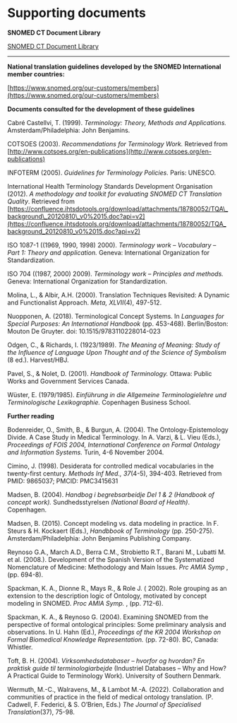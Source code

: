 # Supporting documents

**SNOMED CT Document Library**&#x20;

[SNOMED CT Document Library](https://app.gitbook.com/o/h8Z6qGxuQrzM9vbx5bPT/s/5ePKL1wPtOcE6DS3HJBR/ "mention")

***

**National translation guidelines developed by the SNOMED International member countries:**

[https://www.snomed.org/our-customers/members](https://www.snomed.org/our-customers/members)

**Documents consulted for the development of these guidelines**

Cabré Castellvi, T. (1999). _Terminology: Theory, Methods and Applications._ Amsterdam/Philadelphia: John Benjamins.

COTSOES (2003). _Recommendations for Terminology Work._ Retrieved from [http://www.cotsoes.org/en-publications](http://www.cotsoes.org/en-publications)

INFOTERM (2005). _Guidelines for Terminology Policies._ Paris: UNESCO.

International Health Terminology Standards Development Organisation (2012). _A methodology and_ _toolkit for evaluating SNOMED CT Translation Quality_. Retrieved from [https://confluence.ihtsdotools.org/download/attachments/18780052/TQA\_background\_20120810\_v0%2015.doc?api=v2](https://confluence.ihtsdotools.org/download/attachments/18780052/TQA_background_20120810_v0%2015.doc?api=v2)

ISO 1087-1 ((1969, 1990, 1998) 2000). _Terminology work – Vocabulary – Part 1: Theory and application._ Geneva: International Organization for Standardization.

ISO 704 ((1987, 2000) 2009). _Terminology work – Principles and methods._ Geneva: International Organization for Standardization.

Molina, L., & Albir, A.H. (2000). Translation Techniques Revisited: A Dynamic and Functionalist Approach. _Meta, XLVII_(4), 497-512.

Nuopponen, A. (2018). Terminological Concept Systems. In _Languages for Special Purposes: An International Handbook_ (pp. 453-468). Berlin/Boston: Mouton De Gruyter. doi: 10.1515/9783110228014-023

Odgen, C., & Richards, I. (1923/1989). _The Meaning of Meaning: Study of the Influence of Language Upon Thought and of the Science of Symbolism_ (8 ed.). Harvest/HBJ.

Pavel, S., & Nolet, D. (2001). _Handbook of Terminology._ Ottawa: Public Works and Government Services Canada.

Wüster, E. (1979/1985). _Einführung in die Allgemeine Terminologielehre und Terminologische Lexikographie._ Copenhagen Business School.

**Further reading**

Bodenreider, O., Smith, B., & Burgun, A. (2004). The Ontology-Epistemology Divide. A Case Study in Medical Terminology. In A. Varzi, & L. Vieu (Eds.), _Proceedings of FOIS 2004, International Conference on Formal Ontology and Information Systems._ Turin, 4-6 November 2004.

Cimino, J. (1998). Desiderata for controlled medical vocabularies in the twenty-first century. _Methods_ _Inf Med., 37_(4-5), 394-403. Retrieved from PMID: 9865037; PMCID: PMC3415631

Madsen, B. (2004). _Handbog i begrebsarbeidje Del 1 & 2 (Handbook of concept work)._ Sundhedsstyrelsen _(National Board of Health)_. Copenhagen.

Madsen, B. (2015). Concept modeling vs. data modeling in practice. In F. Steurs & H. Kockaert (Eds.), _Handbbook of Terminology_ (pp. 250-275). Amsterdam/Philadelphia: John Benjamins Publishing Company.

Reynoso G.A., March A.D., Berra C.M., Strobietto R.T., Barani M., Lubatti M. et al. (2008.). Development of the Spanish Version of the Systematized Nomenclature of Medicine: Methodology and Main Issues. _Prc AMIA Symp_ , (pp. 694-8).

Spackman, K. A., Dionne R., Mays R., & Role J. ( 2002). Role grouping as an extension to the description logic of Ontology, motivated by concept modeling in SNOMED. _Proc AMIA Symp._ , (pp. 712-6).

Spackman, K. A., & Reynoso G. (2004). Examining SNOMED from the perspective of formal ontological principles: Some preliminary analysis and observations. In U. Hahn (Ed.), _Proceedings of the KR 2004 Workshop on Formal Biomedical Knowledge Representation._ (pp. 72-80). BC, Canada: Whistler.

Toft, B. H. (2004). _Virksomhedsdatabaser – hvorfor og hvordan? En praktisk guide til terminologiarbejde_ (Industriel Databases – Why and How? A Practical Guide to Terminology Work). University of Southern Denmark.

Wermuth, M.-C., Walravens, M., & Lambot M.-A. (2022). Collaboration and communities of practice in the field of medical ontology translation. (P. Cadwell, F. Federici, & S. O’Brien, Eds.) _The Journal of Specialised Translation_(37), 75-98.
